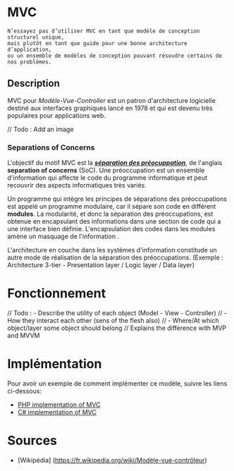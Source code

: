 # MVC

```
N’essayez pas d’utiliser MVC en tant que modèle de conception structurel unique,
mais plutôt en tant que guide pour une bonne architecture d’application,
ou un ensemble de modèles de conception pouvant résoudre certains de nos problèmes.
```
## Description
MVC pour _Modèle-Vue-Controller_ est un patron d'architecture logicielle destiné aux interfaces graphiques lancé en 1978 et qui est devenu très populaires pour applications web.

// Todo : Add an image

### Separations of Concerns
L'objectif du motif MVC est la [___séparation des préocuppation___](https://fr.wikipedia.org/wiki/Séparation_des_préoccupations), de l'anglais __separation of concerns__ (SoC). Une préoccupation est un ensemble d'information qui affecte le code du programme informatique et peut recouvrir des aspects informatiques très variés.

Un programme qui intègre les principes de séparations des préoccupations est appelé un programme modulaire, car il sépare son code en différent __modules__. La modularité, et donc la séparation des préoccupations, est obtenue en encapsulant des informations dans une section de code qui a une interface bien définie. L'encapsulation des codes dans les modules amène un masquage de l'information .

L'architecture en couche dans les systèmes d'information constitude un autre mode de réalisation de la séparation des préoccupations. (Exemple : Architecture 3-tier - Presentation layer / Logic layer / Data layer)


# Fonctionnement

// Todo : - Describe the utility of each object (Model - View - Controller)
// - How they interact each other (sens of the flesh also)
// - Where/At which object/layer some object should belong
// Explains the difference with MVP and MVVM

# Implémentation
Pour avoir un exemple de comment implémenter ce modèle, suivre les liens ci-dessous:
- [PHP implementation of MVC]()
- [C# implementation of MVC]()



# Sources
- [Wikipédia] (https://fr.wikipedia.org/wiki/Modèle-vue-contrôleur)
